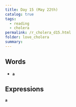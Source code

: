 ```yaml
---
title: Day 15 (May 22th)
catalog: true
tags: 
  - reading
  - cholera
permalink: /r_cholera_d15.html
folder: love_cholera
summary: 
---
```


## Words

-   <b data-toggle="tooltip" data-original-title="{{site.data.glossary.a}}">`a`</b>


## Expressions

<b data-toggle="tooltip" data-original-title="{{site.data.answers.15_a}}">`a`</b>